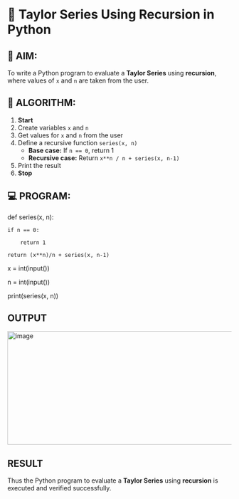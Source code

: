 # 📐 Taylor Series Using Recursion in Python

## 🎯 AIM:
To write a Python program to evaluate a **Taylor Series** using **recursion**, where values of `x` and `n` are taken from the user.

## 🧠 ALGORITHM:

1. **Start**
2. Create variables `x` and `n`
3. Get values for `x` and `n` from the user
4. Define a recursive function `series(x, n)`
   - **Base case:** If `n == 0`, return 1
   - **Recursive case:** Return `x**n / n + series(x, n-1)`
5. Print the result
6. **Stop**

## 💻 PROGRAM:
def series(x, n):

    if n == 0:

        return 1
    
    return (x**n)/n + series(x, n-1)

x = int(input())

n = int(input())

print(series(x, n))
## OUTPUT
<img width="618" height="255" alt="image" src="https://github.com/user-attachments/assets/b1b58119-3eb6-428b-9099-aceb4ea41fb1" />

## RESULT
Thus the  Python program to evaluate a **Taylor Series** using **recursion** is executed and verified successfully.
